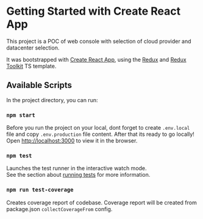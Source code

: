 # Getting Started with Create React App

This project is a POC of web console with selection of cloud provider and datacenter selection.

It was bootstrapped with [Create React App](https://github.com/facebook/create-react-app), using the [Redux](https://redux.js.org/) and [Redux Toolkit](https://redux-toolkit.js.org/) TS template.

## Available Scripts

In the project directory, you can run:

### `npm start`

Before you run the project on your local, dont forget to create `.env.local` file and copy `.env.production` file content. After that its ready to go locally!
Open [http://localhost:3000](http://localhost:3000) to view it in the browser.

### `npm test`

Launches the test runner in the interactive watch mode.\
See the section about [running tests](https://facebook.github.io/create-react-app/docs/running-tests) for more information.

### `npm run test-coverage`

Creates coverage report of codebase. Coverage report will be created from package.json `collectCoverageFrom` config.
